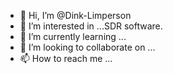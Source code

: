 - 👋 Hi, I’m @Dink-Limperson
- 👀 I’m interested in ...SDR software.
- 🌱 I’m currently learning ...
- 💞️ I’m looking to collaborate on ...
- 📫 How to reach me ...

<!---
Dink-Limperson/Dink-Limperson is a ✨ special ✨ repository because its `README.md` (this file) appears on your GitHub profile.
You can click the Preview link to take a look at your changes.
--->
